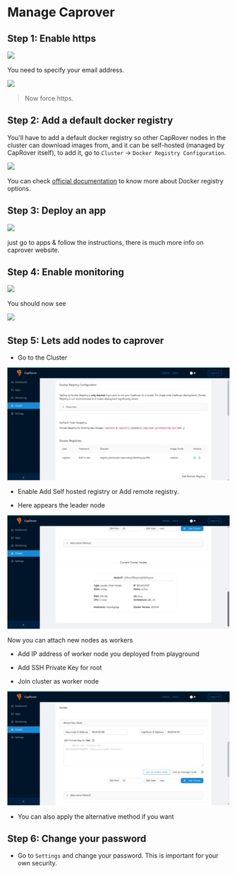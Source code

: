 # Manage Caprover

## Step 1: Enable https

![ ](./img/enable_https_caprover.png)

You need to specify your email address.

![ ](./img/caprover_https_activated.png)

> Now force https.

## Step 2: Add a default docker registry

You'll have to add a default docker registry so other CapRover nodes in the cluster can download images from, and it can be self-hosted (managed by CapRover itself), to add it, go to `Cluster` -> `Docker Registry Configuration`.

![ ](./img/caprover_docker_registry.png)

You can check [official documentation](https://caprover.com/docs/app-scaling-and-cluster.html#setup-docker-registry) to know more about Docker registry options.

## Step 3: Deploy an app

![ ](./img/deploy_app_caprover1.png)

just go to apps & follow the instructions, there is much more info on caprover website.

## Step 4: Enable monitoring

![ ](./img/caprover_monitoring_start_.png)

You should now see

![ ](./img/caprover_monitoring_2_.png)

## Step 5: Lets add nodes to caprover

- Go to the Cluster 

![ ](./img/cluster-cap-new.png)

- Enable Add Self hosted registry or Add remote registry.

- Here appears the leader node

![ ](./img/new-cap-leader.png)

Now you can attach new nodes as workers 

- Add IP address of worker node you deployed from playground

- Add SSH Private Key for root

- Join cluster as worker node

![ ](./img/new-cap-add-worker.png)

- You can also apply the alternative method if you want

## Step 6: Change your password

- Go to `Settings` and change your password. This is important for your own security.
